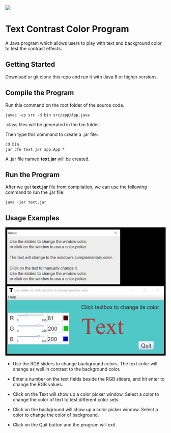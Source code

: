 ![](https://img.shields.io/badge/language-Java%208-brightgreen)

# Text Contrast Color Program

A Java program which allows users to play with text and background color to test the contrast effects.

## Getting Started

Download or git clone this repo and run it with Java 8 or higher versions.

## Compile the Program

Run this command on the root folder of the source code.

```
javac -cp src -d bin src/app/App.java
```

.class files will be generated in the bin folder.

Then type this command to create a .jar file:

```
cd bin
jar cfe text.jar app.App *
```

A .jar file named **text.jar** will be created.

## Run the Program

After we get **text.jar** file from compilation, we can use the following command to run the .jar file:

```
java -jar text.jar
```

## Usage Examples

![](program_screenshot.PNG)

- Use the RGB sliders to change background colors. The text color will change as well in contrast to the background color.

- Enter a number on the text fields beside the RGB sliders, and hit enter to change the RGB values.

- Click on the Text will show up a color picker window. Select a color to change the color of text to test different color sets.

- Click on the background will show up a color picker window. Select a color to change the color of background.

- Click on the Quit button and the program will exit.
